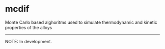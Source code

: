# mcdif
Monte Carlo based alghoritms used to simulate thermodynamic and kinetic properties of the alloys

---------------------------------

NOTE:
In development.
